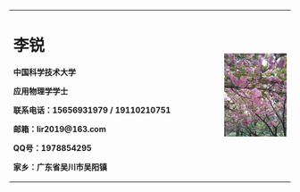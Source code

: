 <table border="0">
  <tr>
    <td width="75%">
      <h1>李锐</h1>
      <p><b>中国科学技术大学</b></p>
      <p><b>应用物理学学士</b></p>
      <p><b>联系电话：15656931979 / 19110210751</b></p>
      <p><b>邮箱：lir2019@163.com</b></p>
      <p><b>QQ号：1978854295</b></p>
      <p><b>家乡：广东省吴川市吴阳镇</b></p>
    </td>
    <td width="25%">
      <img src="/sakura.jpg" width="100%">  
    </td>
  </tr>
</table>


